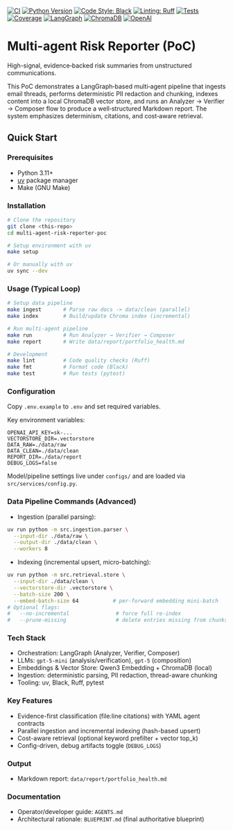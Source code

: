 [![CI](https://github.com/ZeleMate/Multi-agent-Risk-Reporter-PoC/actions/workflows/ci.yaml/badge.svg?branch=main)](https://github.com/ZeleMate/Multi-agent-Risk-Reporter-PoC/actions/workflows/ci.yaml)
[![Python Version](https://img.shields.io/badge/python-3.11+-blue.svg)](https://www.python.org/downloads/)
[![Code Style: Black](https://img.shields.io/badge/code%20style-black-000000.svg)](https://github.com/psf/black)
[![Linting: Ruff](https://img.shields.io/badge/linting-ruff-6638B6.svg)](https://github.com/charliermarsh/ruff)
[![Tests](https://img.shields.io/badge/tests-passing-brightgreen.svg)](https://github.com/ZeleMate/Multi-agent-Risk-Reporter-PoC/actions/workflows/ci.yaml)
[![Coverage](https://img.shields.io/badge/coverage-85%25-yellow.svg)](https://github.com/ZeleMate/Multi-agent-Risk-Reporter-PoC)
[![LangGraph](https://img.shields.io/badge/LangGraph-3.0+-purple.svg)](https://github.com/langchain-ai/langgraph)
[![ChromaDB](https://img.shields.io/badge/ChromaDB-0.4+-green.svg)](https://www.trychroma.com/)
[![OpenAI](https://img.shields.io/badge/OpenAI-GPT--5-blue.svg)](https://openai.com/)

# Multi-agent Risk Reporter (PoC)
High-signal, evidence‑backed risk summaries from unstructured communications.

This PoC demonstrates a LangGraph‑based multi‑agent pipeline that ingests email threads, performs deterministic PII redaction and chunking, indexes content into a local ChromaDB vector store, and runs an Analyzer → Verifier → Composer flow to produce a well‑structured Markdown report. The system emphasizes determinism, citations, and cost‑aware retrieval.

## Quick Start

### Prerequisites
- Python 3.11+
- [uv](https://docs.astral.sh/uv/) package manager
- Make (GNU Make)

### Installation
```bash
# Clone the repository
git clone <this-repo>
cd multi-agent-risk-reporter-poc

# Setup environment with uv
make setup

# Or manually with uv
uv sync --dev
```

### Usage (Typical Loop)
```bash
# Setup data pipeline
make ingest       # Parse raw docs -> data/clean (parallel)
make index        # Build/update Chroma index (incremental)

# Run multi-agent pipeline
make run          # Run Analyzer → Verifier → Composer
make report       # Write data/report/portfolio_health.md

# Development
make lint         # Code quality checks (Ruff)
make fmt          # Format code (Black)
make test         # Run tests (pytest)
```

### Configuration
Copy `.env.example` to `.env` and set required variables.

Key environment variables:
```
OPENAI_API_KEY=sk-...
VECTORSTORE_DIR=.vectorstore
DATA_RAW=./data/raw
DATA_CLEAN=./data/clean
REPORT_DIR=./data/report
DEBUG_LOGS=false
```

Model/pipeline settings live under `configs/` and are loaded via `src/services/config.py`.

### Data Pipeline Commands (Advanced)
- Ingestion (parallel parsing):
```bash
uv run python -m src.ingestion.parser \
  --input-dir ./data/raw \
  --output-dir ./data/clean \
  --workers 8
```

- Indexing (incremental upsert, micro-batching):
```bash
uv run python -m src.retrieval.store \
  --input-dir ./data/clean \
  --vectorstore-dir .vectorstore \
  --batch-size 200 \
  --embed-batch-size 64           # per-forward embedding mini-batch
# Optional flags:
#   --no-incremental               # force full re-index
#   --prune-missing                # delete entries missing from chunks.json
```

### Tech Stack
- Orchestration: LangGraph (Analyzer, Verifier, Composer)
- LLMs: `gpt-5-mini` (analysis/verification), `gpt-5` (composition)
- Embeddings & Vector Store: Qwen3 Embedding + ChromaDB (local)
- Ingestion: deterministic parsing, PII redaction, thread-aware chunking
- Tooling: uv, Black, Ruff, pytest

### Key Features
- Evidence-first classification (file:line citations) with YAML agent contracts
- Parallel ingestion and incremental indexing (hash-based upsert)
- Cost-aware retrieval (optional keyword prefilter + vector top_k)
- Config-driven, debug artifacts toggle (`DEBUG_LOGS`)

### Output
- Markdown report: `data/report/portfolio_health.md`

### Documentation
- Operator/developer guide: `AGENTS.md`
- Architectural rationale: `BLUEPRINT.md` (final authoritative blueprint)
